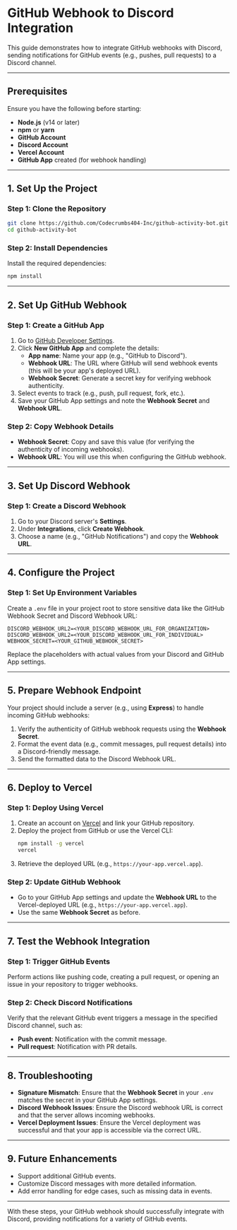 
# GitHub Webhook to Discord Integration

This guide demonstrates how to integrate GitHub webhooks with Discord, sending notifications for GitHub events (e.g., pushes, pull requests) to a Discord channel.

---

## Prerequisites

Ensure you have the following before starting:

- **Node.js** (v14 or later)
- **npm** or **yarn**
- **GitHub Account**
- **Discord Account**
- **Vercel Account**
- **GitHub App** created (for webhook handling)

---

## 1. Set Up the Project

### Step 1: Clone the Repository

```bash
git clone https://github.com/Codecrumbs404-Inc/github-activity-bot.git
cd github-activity-bot
```

### Step 2: Install Dependencies

Install the required dependencies:

```bash
npm install
```

---

## 2. Set Up GitHub Webhook

### Step 1: Create a GitHub App

1. Go to [GitHub Developer Settings](https://github.com/settings/apps).
2. Click **New GitHub App** and complete the details:
   - **App name**: Name your app (e.g., "GitHub to Discord").
   - **Webhook URL**: The URL where GitHub will send webhook events (this will be your app's deployed URL).
   - **Webhook Secret**: Generate a secret key for verifying webhook authenticity.
3. Select events to track (e.g., push, pull request, fork, etc.).
4. Save your GitHub App settings and note the **Webhook Secret** and **Webhook URL**.

### Step 2: Copy Webhook Details
- **Webhook Secret**: Copy and save this value (for verifying the authenticity of incoming webhooks).
- **Webhook URL**: You will use this when configuring the GitHub webhook.

---

## 3. Set Up Discord Webhook

### Step 1: Create a Discord Webhook

1. Go to your Discord server's **Settings**.
2. Under **Integrations**, click **Create Webhook**.
3. Choose a name (e.g., "GitHub Notifications") and copy the **Webhook URL**.

---

## 4. Configure the Project

### Step 1: Set Up Environment Variables

Create a `.env` file in your project root to store sensitive data like the GitHub Webhook Secret and Discord Webhook URL:

```env
DISCORD_WEBHOOK_URL2=<YOUR_DISCORD_WEBHOOK_URL_FOR_ORGANIZATION>
DISCORD_WEBHOOK_URL2=<YOUR_DISCORD_WEBHOOK_URL_FOR_INDIVIDUAL>
WEBHOOK_SECRET=<YOUR_GITHUB_WEBHOOK_SECRET>
```

Replace the placeholders with actual values from your Discord and GitHub App settings.

---

## 5. Prepare Webhook Endpoint

Your project should include a server (e.g., using **Express**) to handle incoming GitHub webhooks:

1. Verify the authenticity of GitHub webhook requests using the **Webhook Secret**.
2. Format the event data (e.g., commit messages, pull request details) into a Discord-friendly message.
3. Send the formatted data to the Discord Webhook URL.

---

## 6. Deploy to Vercel

### Step 1: Deploy Using Vercel

1. Create an account on [Vercel](https://vercel.com/) and link your GitHub repository.
2. Deploy the project from GitHub or use the Vercel CLI:
   ```bash
   npm install -g vercel
   vercel
   ```
3. Retrieve the deployed URL (e.g., `https://your-app.vercel.app`).

### Step 2: Update GitHub Webhook

- Go to your GitHub App settings and update the **Webhook URL** to the Vercel-deployed URL (e.g., `https://your-app.vercel.app`).
- Use the same **Webhook Secret** as before.

---

## 7. Test the Webhook Integration

### Step 1: Trigger GitHub Events

Perform actions like pushing code, creating a pull request, or opening an issue in your repository to trigger webhooks.

### Step 2: Check Discord Notifications

Verify that the relevant GitHub event triggers a message in the specified Discord channel, such as:

- **Push event**: Notification with the commit message.
- **Pull request**: Notification with PR details.

---

## 8. Troubleshooting

- **Signature Mismatch**: Ensure that the **Webhook Secret** in your `.env` matches the secret in your GitHub App settings.
- **Discord Webhook Issues**: Ensure the Discord webhook URL is correct and that the server allows incoming webhooks.
- **Vercel Deployment Issues**: Ensure the Vercel deployment was successful and that your app is accessible via the correct URL.

---

## 9. Future Enhancements

- Support additional GitHub events.
- Customize Discord messages with more detailed information.
- Add error handling for edge cases, such as missing data in events.

---

With these steps, your GitHub webhook should successfully integrate with Discord, providing notifications for a variety of GitHub events.
